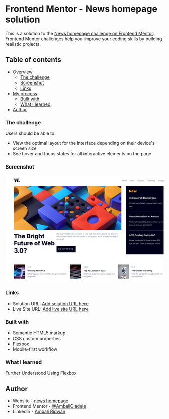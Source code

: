 # Frontend Mentor - News homepage solution

This is a solution to the [News homepage challenge on Frontend Mentor](https://www.frontendmentor.io/challenges/news-homepage-H6SWTa1MFl). Frontend Mentor challenges help you improve your coding skills by building realistic projects. 

## Table of contents

- [Overview](#overview)
  - [The challenge](#the-challenge)
  - [Screenshot](#screenshot)
  - [Links](#links)
- [My process](#my-process)
  - [Built with](#built-with)
  - [What I learned](#what-i-learned)
- [Author](#author)

### The challenge

Users should be able to:

- View the optimal layout for the interface depending on their device's screen size
- See hover and focus states for all interactive elements on the page

### Screenshot

![](./screenshot/desktop_preview.png)


### Links

- Solution URL: [Add solution URL here](https://your-solution-url.com)
- Live Site URL: [Add live site URL here](https://frmentornewshomepage.netlify.app/)

### Built with

- Semantic HTML5 markup
- CSS custom properties
- Flexbox
- Mobile-first workflow

### What I learned
Further Understood Using Flexbox

## Author

- Website - [news homepage](https://frmentornewshomepage.netlify.app/)
- Frontend Mentor - [@AmbaliOladele](https://www.frontendmentor.io/profile/AmbaliOladele)
- Linkedin - [Ambali Ridwan](https://www.linkedin.com/in/ambali-ridwan-936065228/)